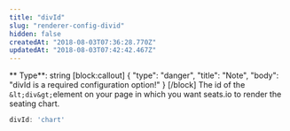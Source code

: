 ```yaml
---
title: "divId"
slug: "renderer-config-divid"
hidden: false
createdAt: "2018-08-03T07:36:28.770Z"
updatedAt: "2018-08-03T07:42:42.467Z"
---
```

** Type**: string
[block:callout]
{
  &quot;type&quot;: &quot;danger&quot;,
  &quot;title&quot;: &quot;Note&quot;,
  &quot;body&quot;: &quot;divId is a required configuration option!&quot;
}
[/block]
The id of the `&lt;div&gt;`element on your page in which you want seats.io to render the seating chart. 
```javascript
divId: 'chart'
```
